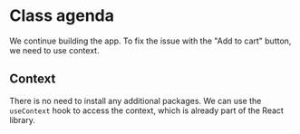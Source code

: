 # Class agenda

We continue building the app. To fix the issue with the "Add to cart" button, we need to use context.

## Context

There is no need to install any additional packages. We can use the `useContext` hook to access the context, which is already part of the React library.
